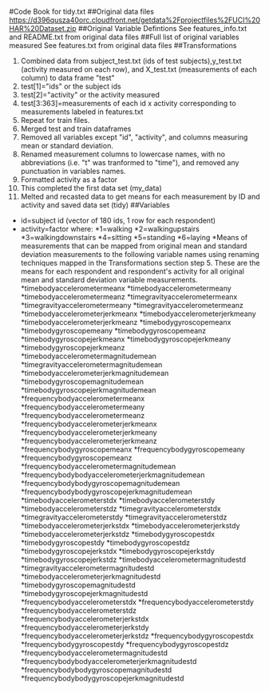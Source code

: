 #Code Book for tidy.txt
##Original data files
https://d396qusza40orc.cloudfront.net/getdata%2Fprojectfiles%2FUCI%20HAR%20Dataset.zip
##Original Variable Defintions
See features_info.txt and README.txt from original data files
##Full list of original variables measured
See features.txt from original data files
##Transformations
1. Combined data from subject_test.txt (ids of test subjects),y_test.txt (activity measured on each row), and X_test.txt (measurements of each column) to data frame "test"
  1. test[1]="ids" or the subject ids
  2. test[2]="activity" or the activity measured
  3. test[3:363]=measurements of each id x activity corresponding to measurements labeled in features.txt
2. Repeat for train files.
3. Merged test and train dataframes
4. Removed all variables except "id", "activity", and columns measuring mean or standard deviation.
5. Renamed measurement columns to lowercase names, with no abbreviations (i.e. "t" was tranformed to "time"), and removed any punctuation in variables names.
6. Formatted activity as a factor
7. This completed the first data set (my_data)
8. Melted and recasted data to get means for each measurement by ID and activity and saved data set (tidy)
##Variables
* id=subject id (vector of 180 ids, 1 row for each respondent)
* activity=factor where:
  *1=walking
  *2=walkingupstairs
  *3=walkingdownstairs
  *4=sitting
  *5=standing
  *6=laying
*Means of measurements that can be mapped from original mean and standard deviation measurements to the following variable names using renaming techniques mapped in the Transformations section step 5. These are the means for each respondent and respondent's activity for all original mean and standard deviation variable measurements.
*timebodyaccelerometermeanx
*timebodyaccelerometermeany
*timebodyaccelerometermeanz
*timegravityaccelerometermeanx
*timegravityaccelerometermeany
*timegravityaccelerometermeanz
*timebodyaccelerometerjerkmeanx
*timebodyaccelerometerjerkmeany
*timebodyaccelerometerjerkmeanz
*timebodygyroscopemeanx
*timebodygyroscopemeany
*timebodygyroscopemeanz
*timebodygyroscopejerkmeanx
*timebodygyroscopejerkmeany
*timebodygyroscopejerkmeanz
*timebodyaccelerometermagnitudemean
*timegravityaccelerometermagnitudemean
*timebodyaccelerometerjerkmagnitudemean
*timebodygyroscopemagnitudemean
*timebodygyroscopejerkmagnitudemean
*frequencybodyaccelerometermeanx
*frequencybodyaccelerometermeany
*frequencybodyaccelerometermeanz
*frequencybodyaccelerometerjerkmeanx
*frequencybodyaccelerometerjerkmeany
*frequencybodyaccelerometerjerkmeanz
*frequencybodygyroscopemeanx
*frequencybodygyroscopemeany
*frequencybodygyroscopemeanz
*frequencybodyaccelerometermagnitudemean
*frequencybodybodyaccelerometerjerkmagnitudemean
*frequencybodybodygyroscopemagnitudemean
*frequencybodybodygyroscopejerkmagnitudemean
*timebodyaccelerometerstdx
*timebodyaccelerometerstdy
*timebodyaccelerometerstdz
*timegravityaccelerometerstdx
*timegravityaccelerometerstdy
*timegravityaccelerometerstdz
*timebodyaccelerometerjerkstdx
*timebodyaccelerometerjerkstdy
*timebodyaccelerometerjerkstdz
*timebodygyroscopestdx
*timebodygyroscopestdy
*timebodygyroscopestdz
*timebodygyroscopejerkstdx
*timebodygyroscopejerkstdy
*timebodygyroscopejerkstdz
*timebodyaccelerometermagnitudestd
*timegravityaccelerometermagnitudestd
*timebodyaccelerometerjerkmagnitudestd
*timebodygyroscopemagnitudestd
*timebodygyroscopejerkmagnitudestd
*frequencybodyaccelerometerstdx
*frequencybodyaccelerometerstdy
*frequencybodyaccelerometerstdz
*frequencybodyaccelerometerjerkstdx
*frequencybodyaccelerometerjerkstdy
*frequencybodyaccelerometerjerkstdz
*frequencybodygyroscopestdx
*frequencybodygyroscopestdy
*frequencybodygyroscopestdz
*frequencybodyaccelerometermagnitudestd
*frequencybodybodyaccelerometerjerkmagnitudestd
*frequencybodybodygyroscopemagnitudestd
*frequencybodybodygyroscopejerkmagnitudestd
